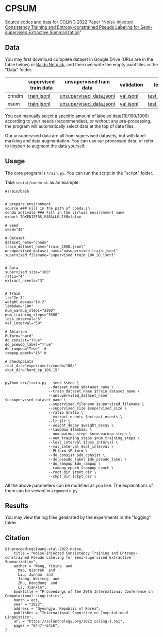 # CPSUM

Source codes and data for COLING 2022 Paper "<a href="https://aclanthology.org/2022.coling-1.561">Noise-injected Consistency Training and Entropy-constrained Pseudo Labeling for Semi-supervised Extractive Summarization</a>"


## Data

You may first download complete dataset in Google Drive (URLs are in the table below) or <a href="">Baidu Netdisk</a>, and then overwrite the empty jsonl files in the "Data" folder.

|     | supervised train data | unsupervised train data | validation | test |
|  ----  | ----  | ---- | ---- | ---- |
| cnndm  | <a href="">train.jsonl</a> | <a href="">unsupervised_data.jsonl</a> | <a href="">val.jsonl</a> | <a href="">test.jsonl</a> |
| xsum  | <a href="">train.jsonl</a> | <a href="">unsupervised_data.jsonl</a> | <a href="">val.jsonl</a> | <a href="">test.jsonl</a> |


You can manually select a specific amount of labeled data(10/100/1000) according to your needs (recommended), or without any pre-processing, the program will automatically select data at the top of data files.

Our unsupervised data are all from supervised datasets, but with label masking and data augmentation. You can use our processed data, or refer to <a href="https://github.com/huawei-noah/Pretrained-Language-Model/tree/master/TinyBERT">tinybert</a> to augment the data yourself.

## Usage

The core program is ```train.py```. You can run the script in the "script" folder.

Take ```srcipt/cnndm.sh``` as an example:

```shell
#!/bin/bash


# prepare environment
source ### Fill in the path of conda.sh
conda activate ### Fill in the virtual environment name
export TOKENIZERS_PARALLELISM=false

# Seed
seed="42"

# Dataset
dataset_name="cnndm"
train_dataset_name="train_1000.jsonl"
unsupervised_dataset_name="unsupervised_train.jsonl"
supervised_filename="supervised_train_100_20.jsonl"


# Data
supervised_size="100"
ratio="4"
extract_nsents="3"


# Train
lr="2e-3"
weight_decay="1e-2"
lambdau="100"
num_warmup_steps="2000"
num_training_steps="5000"
loss_interval="5" 
val_interval="50"

# Ablation
PLform="hard"
do_consist="True"
do_pseudo_label="True"
do_rampup="True"  #
rampup_epoch="15" #

# Checkpoints
root_dir="experiments/cnndm/100/"
ckpt_dir="hard_cp_100_15"


python src/train.py --seed $seed \
                    --dataset_name $dataset_name \
                    --train_dataset_name $train_dataset_name \
                    --unsupervised_dataset_name $unsupervised_dataset_name \
                    --supervised_filename $supervised_filename \
                    --supervised_size $supervised_size \
                    --ratio $ratio \
                    --extract_nsents $extract_nsents \
                    --lr $lr \
                    --weight_decay $weight_decay \
                    --lambdau $lambdau \
                    --num_warmup_steps $num_warmup_steps \
                    --num_training_steps $num_training_steps \
                    --loss_interval $loss_interval \
                    --val_interval $val_interval \
                    --PLform $PLform \
                    --do_consist $do_consist \
                    --do_pseudo_label $do_pseudo_label \
                    --do_rampup $do_rampup \
                    --rampup_epoch $rampup_epoch \
                    --root_dir $root_dir \
                    --ckpt_dir $ckpt_dir \

```

All the above parameters can be modified as you like. The explanations of them can be viewed in ```arguments.py```

## Results

You may view the log files generated by the experiments in the "logging" folder.

## Citation

```
@inproceedings{wang-etal-2022-noise,
    title = "Noise-injected Consistency Training and Entropy-constrained Pseudo Labeling for Semi-supervised Extractive Summarization",
    author = "Wang, Yiming  and
      Mao, Qianren  and
      Liu, Junnan  and
      Jiang, Weifeng  and
      Zhu, Hongdong  and
      Li, Jianxin",
    booktitle = "Proceedings of the 29th International Conference on Computational Linguistics",
    month = oct,
    year = "2022",
    address = "Gyeongju, Republic of Korea",
    publisher = "International Committee on Computational Linguistics",
    url = "https://aclanthology.org/2022.coling-1.561",
    pages = "6447--6456",
}
```